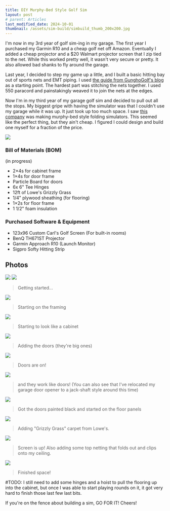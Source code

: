 ```yaml
---
title: DIY Murphy-Bed Style Golf Sim
layout: post
# parent: Articles
last_modified_date: 2024-10-01
thumbnail: /assets/sim-build/simbuild_thumb_200x200.jpg
---
```



I'm now in my 3rd year of golf sim-ing in my garage. The first year I purchased my Garmin R10 and a cheap golf net off Amazon. Eventually I added a cheap projector and a $20 Walmart projector screen that I zip tied to the net. While this worked pretty well, it wasn't very secure or pretty. It also allowed bad shanks to fly around the garage.

Last year, I decided to step my game up a little, and I built a basic hitting bay out of sports nets and EMT piping. I used [the guide from GunghoGolf's blog](https://gunghogolf.com/blogs/simulators/how-to-build-your-own-diy-impact-screen-enclosure-for-your-golf-simulator-studio) as a starting point. The hardest part was stitching the nets together. I used 550 paracord and painstakingly weaved it to join the nets at the edges.

Now I'm in my third year of my garage golf sim and decided to pull out all the stops. My biggest gripe with having the simulator was that I couldn't use my garage while it was up. It just took up too much space. I saw [this company](https://www.murphygolfsimulators.com/dimensions) was making murphy-bed style folding simulators. This seemed like the perfect thing, but they ain't cheap. I figured I could design and build one myself for a fraction of the price.

<img src="/assets/golf-sim-2024.jpg" />


### Bill of Materials (BOM)

(in progress)

- 2&times;4s for cabinet frame
- 1&times;4s for door frame
- Particle Board for doors
- 6x 6" Tee Hinges
- 12ft of Lowe's Grizzly Grass
- 1/4" plywood sheathing (for flooring)
- 1&times;2s for floor frame
- 1 1/2" foam insulation

### Purchased Software &amp; Equipment

- 123x96 Custom Carl's Golf Screen (For built-in rooms)
- BenQ TH671ST Projector
- Garmin Approach R10 (Launch Monitor)
- Sigpro Softy Hitting Strip

## Photos

<img src="/assets/golf-sim-plans.jpg" />
<img src="/assets/sim-build/simbuild_01.jpg" />

> Getting started...

<img src="/assets/sim-build/simbuild_02.jpg" />

> Starting on the framing

<img src="/assets/sim-build/simbuild_03.jpg" />

> Starting to look like a cabinet

<img src="/assets/sim-build/simbuild_04.jpg" />

> Adding the doors (they're big ones)

<img src="/assets/sim-build/simbuild_05.jpg" />

> Doors are on!

<img src="/assets/sim-build/simbuild_06.jpg" />

> and they work like doors! (You can also see that I've relocated my garage door opener to a jack-shaft style around this time)

<img src="/assets/sim-build/simbuild_08.jpg" />

> Got the doors painted black and started on the floor panels

<img src="/assets/sim-build/simbuild_09.jpg" />

> Adding "Grizzly Grass" carpet from Lowe's.

<img src="/assets/sim-build/simbuild_10.jpg" />

> Screen is up! Also adding some top netting that folds out and clips onto my ceiling.

<img src="/assets/sim-build/simbuild_11.jpg" />

> Finished space!

#TODO: I still need to add some hinges and a hoist to pull the flooring up into the cabinet, but once I was able to start playing rounds on it, it got very hard to finish those last few last bits.

If you're on the fence about building a sim, GO FOR IT! Cheers!
